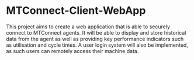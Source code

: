 # MTConnect-Client-WebApp

This project aims to create a web application that is able to securely connect to MTConnect agents. It will be able to display and store historical data from the agent as well as providing key performance indicators such as utilisation and cycle times.
A user login system will also be implemented, as such users can remotely access their machine data.
